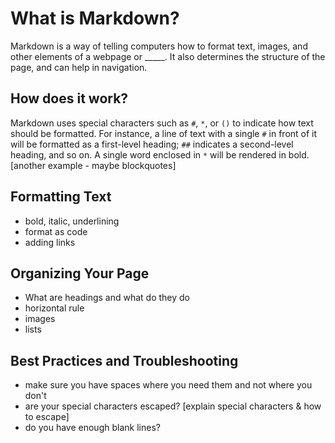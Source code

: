 # What is Markdown?

Markdown is a way of telling computers how to format text, images, and other elements of a webpage or _____. It also determines the structure of the page, and can help in navigation.

## How does it work?

Markdown uses special characters such as `#`, `*`, or `()` to indicate how text should be formatted. For instance, a line of text with a single `#` in front of it will be formatted as a first-level heading; `##` indicates a second-level heading, and so on. A single word enclosed in `*` will be rendered in bold. \[another example - maybe blockquotes\]

## Formatting Text

- bold, italic, underlining
- format as code
- adding links

## Organizing Your Page

- What are headings and what do they do
- horizontal rule
- images
- lists

## Best Practices and Troubleshooting

- make sure you have spaces where you need them and not where you don't
- are your special characters escaped? \[explain special characters & how to escape\]
- do you have enough blank lines?